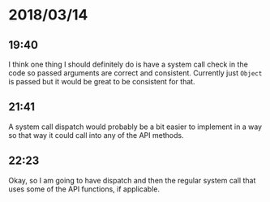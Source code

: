 # 2018/03/14

## 19:40

I think one thing I should definitely do is have a system call check in the
code so passed arguments are correct and consistent. Currently just `Object`
is passed but it would be great to be consistent for that.

## 21:41

A system call dispatch would probably be a bit easier to implement in a way
so that way it could call into any of the API methods.

## 22:23

Okay, so I am going to have dispatch and then the regular system call that
uses some of the API functions, if applicable.
